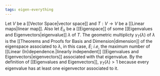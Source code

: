 ```yaml
---
tags: eigen-everything
---
```

Let $V$ be a [[Vector Space|vector space]] and $T: V \rightarrow V$ be a [[Linear maps|linear map]]. Also let $E_{\lambda}$ be a [[Eigenspace]] of some [[Eigenvalues and Eigenvectors|eigenvalue]] $\lambda$ of $T$.
The geometric multiplicty $\gamma_{T}(\lambda)$ of $\lambda$ is the [[Theorems and Proofs for Basis and Dimension|dimension]] of the eigenspace associated to $\lambda$, in this case, $E$; $i.e$, the maximum number of [[Linear (In)dependence.|linearly independent]] [[Eigenvalues and Eigenvectors|eigenvectors]] associated with that eigenvalue. By the definition of [[Eigenvalues and Eigenvectors]], $\gamma_{T}(\lambda) \gt 1$ because every eigenvalue has at least one eigenvector associated to it.
